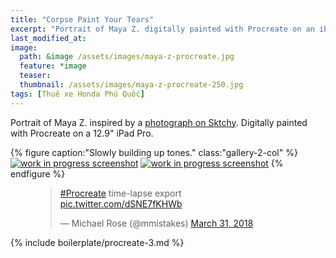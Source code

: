 ```yaml
---
title: "Corpse Paint Your Tears"
excerpt: "Portrait of Maya Z. digitally painted with Procreate on an iPad."
last_modified_at:
image: 
  path: &image /assets/images/maya-z-procreate.jpg
  feature: *image
  teaser:
  thumbnail: /assets/images/maya-z-procreate-250.jpg
tags: [Thuê xe Honda Phú Quốc]
---
```


Portrait of Maya Z. inspired by a [photograph on Sktchy](http://sktchy.com/efNbvC ). Digitally painted with Procreate on a 12.9" iPad Pro.

{% figure caption:"Slowly building up tones." class:"gallery-2-col" %}
[![work in progress screenshot](/assets/images/maya-z-progress-1.jpg)](/assets/images/maya-z-progress-1-lg.jpg)
[![work in progress screenshot](/assets/images/maya-z-progress-2.jpg)](/assets/images/maya-z-progress-2-lg.jpg)
{% endfigure %}

<figure>
  <blockquote class="twitter-tweet" data-conversation="none" data-lang="en"><p lang="en" dir="ltr"><a href="https://twitter.com/hashtag/Procreate?src=hash&amp;ref_src=twsrc%5Etfw">#Procreate</a> time-lapse export <a href="https://t.co/dSNE7fKHWb">pic.twitter.com/dSNE7fKHWb</a></p>&mdash; Michael Rose (@mmistakes) <a href="https://twitter.com/mmistakes/status/980117629473083394?ref_src=twsrc%5Etfw">March 31, 2018</a></blockquote>
  <script async src="https://platform.twitter.com/widgets.js" charset="utf-8"></script>
</figure>

{% include boilerplate/procreate-3.md %}
